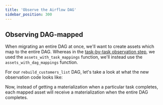 ```yaml
---
title: 'Observe the Airflow DAG'
sidebar_position: 300
---
```


## Observing DAG-mapped

When migrating an entire DAG at once, we'll want to create assets which map to the entire DAG. Whereas in the [task-by-task observation step](../task-level-migration/observe), we used the `assets_with_task_mappings` function, we'll instead use the `assets_with_dag_mappings` function.

For our `rebuild_customers_list` DAG, let's take a look at what the new observation code looks like:

<CodeExample path="airlift-migration-tutorial/tutorial_example/dagster_defs/stages/observe_dag_level.py" />

Now, instead of getting a materialization when a particular task completes, each mapped asset will receive a materialization when the entire DAG completes.